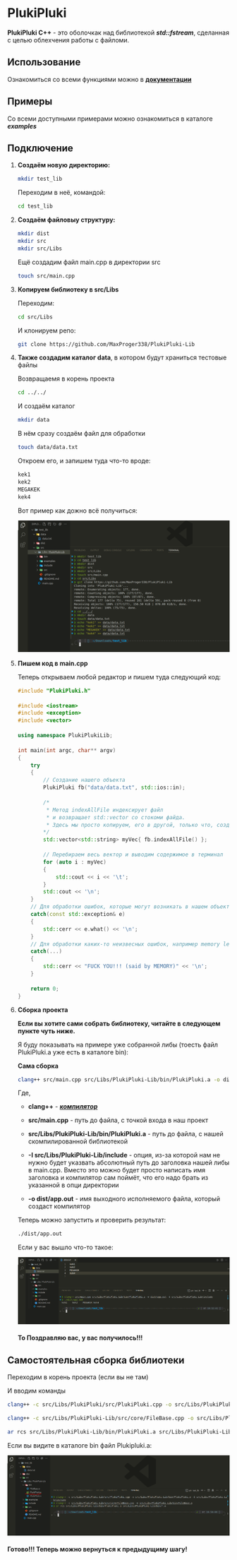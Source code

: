 # PlukiPluki

__PlukiPluki C++__ - это оболочкак над библиотекой *__std::fstream__*, сделанная с целью облехчения работы с файломи.

## Использование

Ознакомиться со всеми функциями можно в __[документации](docs/DOCS.md)__

## Примеры

Со всеми доступными примерами можно ознакомиться в каталоге *__examples__*

## Подключение

1. __Создаём новую директорию:__

    ```bash
    mkdir test_lib
    ```

    Переходим в неё, командой:

    ```bash
    cd test_lib
    ```

2. __Создаём файловыу структуру:__

    ```bash
    mkdir dist
    mkdir src
    mkdir src/Libs
    ```

    Ещё создадим файл main.cpp в директории src

    ```bash
    touch src/main.cpp
    ```

3. __Копируем библиотеку в src/Libs__

    Переходим:

    ```bash
    cd src/Libs
    ```

    И клонируем репо:

    ```bash
    git clone https://github.com/MaxProger338/PlukiPluki-Lib
    ```

4. __Также создадим каталог data__, в котором будут храниться тестовые файлы

    Возвращаемя в корень проекта

    ```bash
    cd ../../
    ```

    И создаём каталог

    ```bash
    mkdir data
    ```

    В нём сразу создаём файл для обработки

    ```bash
    touch data/data.txt
    ```

    Откроем его, и запишем туда что-то вроде:

    ```txt
    kek1
    kek2
    MEGAKEK
    kek4
    ```

    Вот пример как дожно всё получиться:

    ![alt text](docs/cache/file_struct_example_picture.png)

5. __Пишем код в main.cpp__

    Теперь открываем любой редактор и пишем туда следующий код:

    ```c++
    #include "PlukiPluki.h"

    #include <iostream>
    #include <exception>
    #include <vector>

    using namespace PlukiPlukiLib;

    int main(int argc, char** argv)
    {
        try
        {
            // Создание нашего объекта
            PlukiPluki fb("data/data.txt", std::ios::in);

            /* 
             * Метод indexAllFile индексирует файл
             * и возвращает std::vector со стокоми файда.
             * Здесь мы просто копируем, его в другой, только что, созданный std::vector
            */
            std::vector<std::string> myVec{ fb.indexAllFile() };

            // Перебираем весь вектор и выводим содержимое в терминал
            for (auto i : myVec)
            {
                std::cout << i << '\t';
            }
            std::cout << '\n';
        }
        // Для обработки ошибок, которые могут возникать в нашем объекте
        catch(const std::exception& e)
        {
            std::cerr << e.what() << '\n';
        }
        // Для обработки каких-то неизвесных ошибок, например memory leak (утечка памяти)
        catch(...)
        {
            std::cerr << "FUCK YOU!!! (said by MEMORY)" << '\n';
        }

        return 0;
    }
    ```

6. __Сборка проекта__

    __Если вы хотите сами собрать библиотеку, читайте в следующем пункте чуть ниже.__

    Я буду показывать на примере уже собранной либы (тоесть файл PlukiPluki.a уже есть в каталоге bin):

    __Сама сборка__
    ```bash
    clang++ src/main.cpp src/Libs/PlukiPluki-Lib/bin/PlukiPluki.a -o dist/app.out -I src/Libs/PlukiPluki-Lib/include
    ```
    Где,

    - __clang++__ - *__[компилятор](https://github.com/llvm/llvm-project)__*

    - __src/main.cpp__ - путь до файла, с точкой входа в наш проект

    - __src/Libs/PlukiPluki-Lib/bin/PlukiPluki.a__ - путь до файла, с нашей скомпилированной библиотекой

    - __-I src/Libs/PlukiPluki-Lib/include__ - опция, из-за которой нам не нужно будет указвать абсолютный путь до заголовка нашей либы в main.cpp. Вместо это можно будет просто написать имя заголовка и компилятор сам поймёт, что его надо брать из указанной в опци директории

    - __-o dist/app.out__ - имя выходного исполняемого файла, который создаст компилятор 

    Теперь можно запустить и проверить результат:

    ```bash
    ./dist/app.out
    ```

    Если у вас вышло что-то такое:

    ![alt text](docs/cache/work_picture!.png)

    #### То Поздравляю вас, у вас получилось!!!

## Самостоятельная сборка библиотеки

Переходим в корень проекта (если вы не там)

И вводим команды

```bash
clang++ -c src/Libs/PlukiPluki/src/PlukiPluki.cpp -o src/Libs/PlukiPluki/bin/PlukiPluki.o -I src/Libs/PlukiPluki/include
```

```bash
clang++ -c src/Libs/PlukiPluki-Lib/src/core/FileBase.cpp -o src/Libs/PlukiPluki-Lib/bin/FileBase.o
```

```bash
ar rcs src/Libs/PlukiPluki-Lib/bin/PlukiPluki.a src/Libs/PlukiPluki-Lib/bin/*.o
```

Если вы видите в каталоге bin файл Plukipluki.a:

![alt text](docs/cache/lib-compiler-picture.png)

#### Готово!!! Теперь можно вернуться к предыдущиму шагу!

